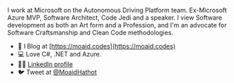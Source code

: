 I work at Microsoft on the Autonomous Driving Platform team. Ex-Microsoft Azure MVP, Software Architect, Code Jedi and a speaker. I view Software development as both an Art form and a Profession, and I'm an advocate for Software Craftsmanship and Clean Code methodologies.
 
 - 📝 I Blog at [https://moaid.codes](https://moaid.codes)
 - 💻 Love C#, .NET and Azure.
 - 🧑🏻 [LinkedIn profile](https://www.linkedin.com/in/moaid-hathot/)
 - 🐦 Tweet at [@MoaidHathot](https://twitter.com/MoaidHathot)
